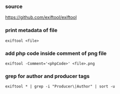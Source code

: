 ### source
https://github.com/exiftool/exiftool  

### print metadata of file
```
exiftool <file>
```

### add php code inside comment of png file
```
exiftool -Comment='<phpCode>' <file>.png
```

### grep for author and producer tags
```
exiftool * | grep -i "Producer\|Author" | sort -u
```

